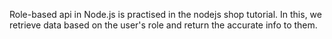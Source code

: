 Role-based api in Node.js is practised in the nodejs shop tutorial. In this, we retrieve data based on the user's role and return the accurate info to them. 
